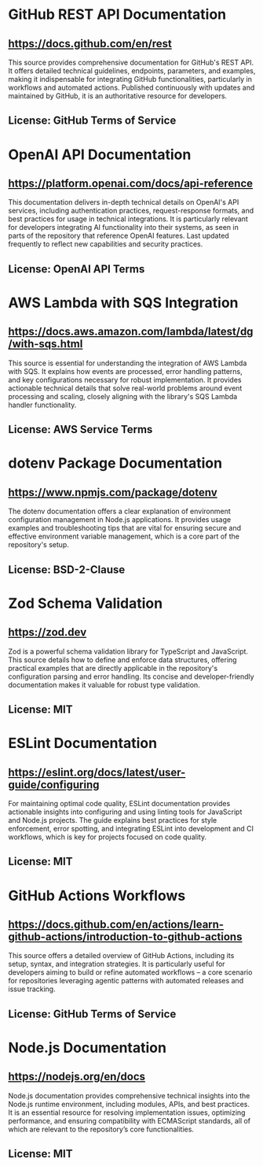 # GitHub REST API Documentation
## https://docs.github.com/en/rest
This source provides comprehensive documentation for GitHub's REST API. It offers detailed technical guidelines, endpoints, parameters, and examples, making it indispensable for integrating GitHub functionalities, particularly in workflows and automated actions. Published continuously with updates and maintained by GitHub, it is an authoritative resource for developers. 

## License: GitHub Terms of Service

# OpenAI API Documentation
## https://platform.openai.com/docs/api-reference
This documentation delivers in-depth technical details on OpenAI's API services, including authentication practices, request-response formats, and best practices for usage in technical integrations. It is particularly relevant for developers integrating AI functionality into their systems, as seen in parts of the repository that reference OpenAI features. Last updated frequently to reflect new capabilities and security practices.

## License: OpenAI API Terms

# AWS Lambda with SQS Integration
## https://docs.aws.amazon.com/lambda/latest/dg/with-sqs.html
This source is essential for understanding the integration of AWS Lambda with SQS. It explains how events are processed, error handling patterns, and key configurations necessary for robust implementation. It provides actionable technical details that solve real-world problems around event processing and scaling, closely aligning with the library's SQS Lambda handler functionality.

## License: AWS Service Terms

# dotenv Package Documentation
## https://www.npmjs.com/package/dotenv
The dotenv documentation offers a clear explanation of environment configuration management in Node.js applications. It provides usage examples and troubleshooting tips that are vital for ensuring secure and effective environment variable management, which is a core part of the repository's setup.

## License: BSD-2-Clause

# Zod Schema Validation
## https://zod.dev
Zod is a powerful schema validation library for TypeScript and JavaScript. This source details how to define and enforce data structures, offering practical examples that are directly applicable in the repository's configuration parsing and error handling. Its concise and developer-friendly documentation makes it valuable for robust type validation.

## License: MIT

# ESLint Documentation
## https://eslint.org/docs/latest/user-guide/configuring
For maintaining optimal code quality, ESLint documentation provides actionable insights into configuring and using linting tools for JavaScript and Node.js projects. The guide explains best practices for style enforcement, error spotting, and integrating ESLint into development and CI workflows, which is key for projects focused on code quality.

## License: MIT

# GitHub Actions Workflows
## https://docs.github.com/en/actions/learn-github-actions/introduction-to-github-actions
This source offers a detailed overview of GitHub Actions, including its setup, syntax, and integration strategies. It is particularly useful for developers aiming to build or refine automated workflows – a core scenario for repositories leveraging agentic patterns with automated releases and issue tracking.

## License: GitHub Terms of Service

# Node.js Documentation
## https://nodejs.org/en/docs
Node.js documentation provides comprehensive technical insights into the Node.js runtime environment, including modules, APIs, and best practices. It is an essential resource for resolving implementation issues, optimizing performance, and ensuring compatibility with ECMAScript standards, all of which are relevant to the repository’s core functionalities.

## License: MIT
